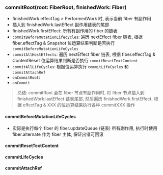 ### commitRoot(root: FiberRoot, finishedWork: Fiber)
- finishedWork.effectTag > PerformedWork 时, 表示当前 fiber 有副作用
- 插入到 finishedWork.lastEffect 副作用链表的尾部
- finishedWork.firstEffect: 所有有副作用的 fiber 的链表
- `commitBeforeMutationLifecycles`: 遍历 nextEffect fiber 链表, 根据 fiber.effectTag & Snapshot 位运算结果判断是否执行 `commitBeforeMutationLifeCycles`
- `commitAllHostEffects`: 遍历 nextEffect fiber 链表, 根据 fiber.effectTag & ContentReset 位运算结果判断是否执行 `commitResetTextContent`
- `commitAllLifeCycles`: 根据位运算执行 `commitLifeCycles` 和 `commitAttachRef`
- `onCommitRoot`:
- `onCommit`

> 总结: commitRoot 会在 fiber 节点有副作用时, 将 fiber 节点插入到 finishedWork.lastEffect 链表尾部, 然后遍历 finishedWork.firstEffect, 根据 effectTag & XXX 的位运算结果执行各种 commitXXX 操作

#### commitBeforeMutationLifeCycles
- 实际是执行每个 fiber 的 fiber.updateQueue (链表) 所有副作用, 执行时使用 fiber.alternate 作为 fiber 主体, 保证出错可回滚

#### commitResetTextContent

#### commitLifeCycles

#### commitAttachRef